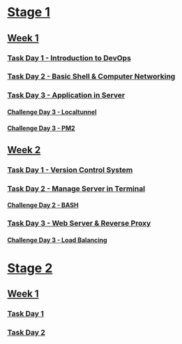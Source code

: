 # [Stage 1](https://github.com/wilsonakbar/devops18-dumbways-WilsonAkbar/tree/e5c75e272dc3d89c5db3f56fb4b84049d996f6e6/Stage%201)
## [Week 1](https://github.com/wilsonakbar/devops18-dumbways-WilsonAkbar/tree/ea547f92ad9789719377fdfb302e1e45c3bf4ad0/Stage%201/Week%201)
### [Task Day 1 - Introduction to DevOps](https://github.com/wilsonakbar/devops18-dumbways-WilsonAkbar/blob/5c8ea539c58547d17122e86a361453a38b0e60c6/Stage%201/Week%201/Day%201/README.md)
### [Task Day 2 - Basic Shell & Computer Networking](https://github.com/wilsonakbar/devops18-dumbways-WilsonAkbar/blob/5c8ea539c58547d17122e86a361453a38b0e60c6/Stage%201/Week%201/Day%202/README.md)
### [Task Day 3 - Application in Server](https://github.com/wilsonakbar/devops18-dumbways-WilsonAkbar/blob/d9a9408dc7891c3770b84ac4f4cd96c1b8a8ede3/Stage%201/Week%201/Day%203/README.md)
#### [Challenge Day 3 - Localtunnel](https://github.com/wilsonakbar/devops18-dumbways-WilsonAkbar/blob/d9a9408dc7891c3770b84ac4f4cd96c1b8a8ede3/Stage%201/Week%201/Day%203/LOCALTUNNEL.md)
#### [Challenge Day 3 - PM2](https://github.com/wilsonakbar/devops18-dumbways-WilsonAkbar/blob/d9a9408dc7891c3770b84ac4f4cd96c1b8a8ede3/Stage%201/Week%201/Day%203/PM2.md)
## [Week 2](https://github.com/wilsonakbar/devops18-dumbways-WilsonAkbar/tree/0929e843dc127a544949e1213dc32b5709ede0d7/Stage%201/Week%202)
### [Task Day 1 - Version Control System](https://github.com/wilsonakbar/devops18-dumbways-WilsonAkbar/blob/0929e843dc127a544949e1213dc32b5709ede0d7/Stage%201/Week%202/Day%201/README.md)
### [Task Day 2 - Manage Server in Terminal](https://github.com/wilsonakbar/devops18-dumbways-WilsonAkbar/blob/0929e843dc127a544949e1213dc32b5709ede0d7/Stage%201/Week%202/Day%202/README.md)
#### [Challenge Day 2 - BASH](https://github.com/wilsonakbar/devops18-dumbways-WilsonAkbar/blob/0929e843dc127a544949e1213dc32b5709ede0d7/Stage%201/Week%202/Day%202/BASH.md)
### [Task Day 3 - Web Server & Reverse Proxy](https://github.com/wilsonakbar/devops18-dumbways-WilsonAkbar/blob/89c6d3a2b723c3bab60a76dfca0ceb0c9b7e0458/Stage%201/Week%202/Day%203/README.md)
#### [Challenge Day 3 - Load Balancing ](https://github.com/wilsonakbar/devops18-dumbways-WilsonAkbar/blob/89c6d3a2b723c3bab60a76dfca0ceb0c9b7e0458/Stage%201/Week%202/Day%203/Load_Balancing.md)

# [Stage 2](https://github.com/wilsonakbar/devops18-dumbways-WilsonAkbar/tree/e5c75e272dc3d89c5db3f56fb4b84049d996f6e6/Stage%202/Week%201)
## [Week 1]()
### [Task Day 1]()
### [Task Day 2](https://github.com/wilsonakbar/devops18-dumbways-WilsonAkbar/tree/e5c75e272dc3d89c5db3f56fb4b84049d996f6e6/Stage%202/Week%201/Day%202)
